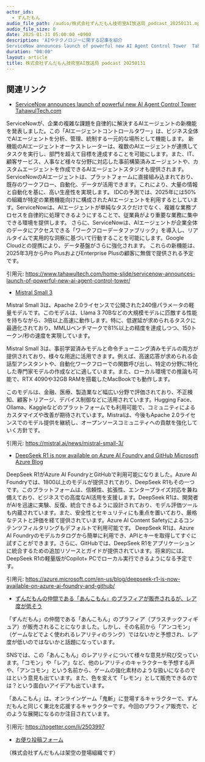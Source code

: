 ```yaml
---
actor_ids:
  - ずんだもん
audio_file_path: /audio/株式会社ずんだもん技術室AI放送局_podcast_20250131.mp3
audio_file_size: 0
date: 2025-01-31 05:00:00 +0900
description: 'AIやテクノロジーに関する記事を紹介  
ServiceNow announces launch of powerful new AI Agent Control Tower  TahawulTech.com、Mistral Small 3、DeepSeek R1 is now available on Azure AI Foundry and GitHub  Microsoft Azure Blog、ずんだもんの仲間である「あんこもん」のプラフィアが販売されるが、レア度が低そう'
duration: "00:00"
layout: article
title: 株式会社ずんだもん技術室AI放送局 podcast 20250131
---
```


## 関連リンク


- [ServiceNow announces launch of powerful new AI Agent Control Tower  TahawulTech.com](https://www.tahawultech.com/home-slide/servicenow-announces-launch-of-powerful-new-ai-agent-control-tower/)  


ServiceNowが、企業の複雑な課題を自律的に解決するAIエージェントの新機能を発表しました。この「AIエージェントコントロールタワー」は、ビジネス全体でAIエージェントを分析、管理、統制する一元的な場所として機能します。
新機能のAIエージェントオーケストレーターは、複数のAIエージェントが連携してタスクを実行し、部門を超えて目標を達成することを可能にします。また、IT、顧客サービス、人事など様々な分野に対応した事前構築済みエージェントや、カスタムエージェントを作成できるAIエージェントスタジオも提供されます。
ServiceNowのAIエージェントは、プラットフォームに直接組み込まれており、既存のワークフロー、自動化、データが活用できます。これにより、大量の情報と自動化を基に、高い生産性を実現します。
IDCの予測では、2025年には50%の組織が特定の業務機能向けに構成されたAIエージェントを利用するとしています。ServiceNowは、AIエージェントが単純なタスクだけでなく、複雑な業務プロセスを自律的に処理できるようにすることで、従業員がより重要な業務に集中できる環境を提供します。
さらに、ServiceNowは、AIエージェントが企業全体のデータにアクセスできる「ワークフローデータファブリック」を導入し、リアルタイムで実用的な洞察に基づいて行動することを可能にします。Google Cloudとの提携により、データ基盤がさらに強化されます。
これらの新機能は、2025年3月からPro PlusおよびEnterprise Plusの顧客に無償で提供される予定です。


引用元: https://www.tahawultech.com/home-slide/servicenow-announces-launch-of-powerful-new-ai-agent-control-tower/


- [Mistral Small 3](https://mistral.ai/news/mistral-small-3/)  


Mistral Small 3は、Apache 2.0ライセンスで公開された240億パラメータの軽量モデルです。このモデルは、Llama 3 70Bなどの大規模モデルに匹敵する性能を持ちながら、3倍以上高速に動作します。特に、低遅延が求められるタスクに最適化されており、MMLUベンチマークで81%以上の精度を達成しつつ、150トークン/秒の速度を実現しています。

Mistral Small 3は、事前学習済みモデルと命令チューニング済みモデルの両方が提供されており、様々な用途に活用できます。例えば、高速応答が求められる会話型アシスタントや、自動化ワークフローでの関数呼び出し、特定の分野に特化した専門家モデルの作成などに適しています。また、ローカル環境での推論も可能で、RTX 4090や32GB RAMを搭載したMacBookでも動作します。

このモデルは、金融、医療、製造業など幅広い分野で評価されており、不正検知、顧客トリアージ、デバイス制御などに活用されています。Hugging Face、Ollama、Kaggleなどのプラットフォームでも利用可能で、コミュニティによるカスタマイズや改善が期待されています。Mistralは、今後もApache 2.0ライセンスでのモデル提供を継続し、オープンソースコミュニティへの貢献を強化していく方針です。


引用元: https://mistral.ai/news/mistral-small-3/


- [DeepSeek R1 is now available on Azure AI Foundry and GitHub  Microsoft Azure Blog](https://azure.microsoft.com/en-us/blog/deepseek-r1-is-now-available-on-azure-ai-foundry-and-github/)  


DeepSeek R1がAzure AI FoundryとGitHubで利用可能になりました。Azure AI Foundryでは、1800以上のモデルが提供されており、DeepSeek R1もその一つです。このプラットフォームは、信頼性、拡張性、エンタープライズ対応を兼ね備えており、ビジネスでの高度なAI活用を支援します。DeepSeek R1は、開発者がAIを迅速に実験、反復、統合できるように設計されており、モデル評価ツールも内蔵されています。また、安全性とセキュリティにも重点を置いており、厳格なテストと評価を経て提供されています。Azure AI Content Safetyによるコンテンツフィルタリングもデフォルトで利用可能です。
DeepSeek R1は、Azure AI Foundryのモデルカタログから簡単に利用でき、APIとキーを取得してすぐに試すことができます。さらに、GitHubでは、DeepSeek R1をアプリケーションに統合するための追加リソースとガイドが提供されています。将来的には、DeepSeek R1の軽量版がCopilot+ PCでローカル実行できるようになる予定です。


引用元: https://azure.microsoft.com/en-us/blog/deepseek-r1-is-now-available-on-azure-ai-foundry-and-github/


- [ずんだもんの仲間である「あんこもん」のプラフィアが販売されるが、レア度が低そう](https://togetter.com/li/2503997)  


「ずんだもん」の仲間である「あんこもん」のプラフィア（プラスチックフィギュア）が販売されることになりました。しかし、その名前から「アンコモン」（ゲームなどでよく使われるレアリティのランク）ではないかと予想され、レア度が低いのではないかと話題になっています。

SNSでは、この「あんこもん」のレアリティについて様々な意見が飛び交っています。「コモン」や「レア」など、他のレアリティのキャラクターを予想する声や、「アンコモン」という名前から、ゲームの強化素材のような扱いになるのではという意見も出ています。また、色を変えて「レモン」として販売できるのでは？という面白いアイデアも出ています。

「あんこもん」は、オンラインゲーム「鬼斬」に登場するキャラクターで、ずんだもんと同じく東北を応援するキャラクターです。今回のプラフィア販売で、どのような展開になるのか注目されています。


引用元: https://togetter.com/li/2503997



- [お便り投稿フォーム](https://forms.gle/ffg4JTfqdiqK62qf9)

（株式会社ずんだもんは架空の登場組織です）
